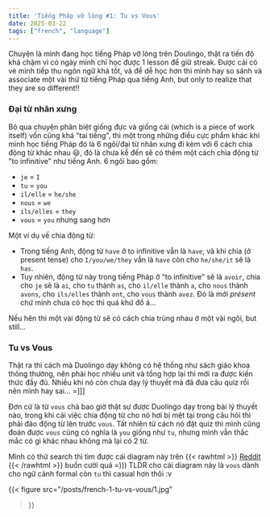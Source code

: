 ```yaml
---
title: 'Tiếng Pháp vỡ lòng #1: Tu vs Vous'
date: 2025-03-22
tags: ["french", "language"]
---
```



Chuyện là mình đang học tiếng Pháp vỡ lòng trên Doulingo, thật ra tiến độ khá chậm vì có ngày mình chỉ học được 1 lesson để giữ streak. Được cái có vẻ mình tiếp thu ngôn ngữ khá tốt, và để dễ học hơn thì mình hay so sánh và associate một vài thứ từ tiếng Pháp qua tiếng Anh, but only to realize that they are so different!!

### Đại từ nhân xưng
Bỏ qua chuyện phân biệt giống đực và giống cái (which is a piece of work itself) vốn cũng khá "tai tiếng", thì một trong những điều cực phẩm khác khi mình học tiếng Pháp đó là 6 ngôi/đại từ nhân xưng đi kèm với 6 cách chia động từ khác nhau :smiley:, đó là chưa kể đến sẽ có thêm một cách chia động từ "to infinitive" như tiếng Anh. 6 ngôi bao gồm:
- `je` =  `I`
- `tu` = `you`
- `il/elle` = `he/she`
- `nous` = `we`
- `ils/elles` = `they`
- `vous` = `you` nhưng sang hơn

Một ví dụ về chia động từ:
- Trong tiếng Anh, động từ `have` ở to infinitive vẫn là `have`, và khi chia (ở present tense) cho `I/you/we/they` vẫn là `have` còn cho `he/she/it` sẽ là `has`.
- Tuy nhiên, động từ này trong tiếng Pháp ở "to infinitive" sẽ là `avoir`, chia cho `je` sẽ là `ai`, cho `tu` thành `as`, cho `il/elle` thành `a`, cho `nous` thành `avons`, cho `ils/elles` thành `ont`, cho `vous` thành `avez`. Đó là mới *présent* chứ mình chưa có học thì quá  khứ đồ á...

Nếu hên thì một vài động từ sẽ có cách chia trùng nhau ở một vài ngôi, but still...

### Tu vs Vous
Thật ra thì cách mà Duolingo dạy không có hệ thống như sách giáo khoa thông thường, nên phải học nhiều unit và tổng hợp lại thì mới ra được kiến thức đầy đủ. Nhiều khi nó còn chưa dạy lý thuyết mà đã đưa câu quiz rồi nên mình hay sai... =]]]

Đơn cử là từ `vous` chả bao giờ thật sự được Duolingo dạy trong bài lý thuyết nào, trong khi cái việc chia động từ cho nó hơi bị mệt tại trong câu hỏi thì phải đảo động từ lên trước `vous`. Tất nhiên từ cách nó đặt quiz thì mình cũng đoán được `vous` cũng có nghĩa là `you` giống như `tu`, nhưng mình vẫn thắc mắc có gì khác nhau không mà lại có 2 từ.

Mình có thử search thì tìm được cái diagram này trên {{< rawhtml >}} <a href='https://www.reddit.com/r/coolguides/comments/17nrgyp/a_cool_guide_for_when_to_use_tu_or_vous_in_french/' target='_blank'>Reddit</a> {{< /rawhtml >}} buồn cười quá =))) TLDR cho cái diagram này là `vous` dành cho ngữ cảnh formal còn `tu` thì casual hơn thôi :v

{{< figure
    src="/posts/french-1-tu-vs-vous/1.jpg"
>}}
